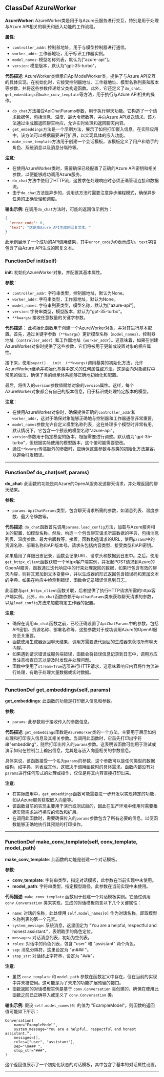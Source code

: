## ClassDef AzureWorker
**AzureWorker**: AzureWorker类是用于与Azure云服务进行交互，特别是用于处理与Azure API相关的聊天和嵌入功能的工作流程。

**属性**:
- `controller_addr`: 控制器地址，用于与模型控制器进行通信。
- `worker_addr`: 工作器地址，用于标识工作器实例。
- `model_names`: 模型名称列表，默认为["azure-api"]。
- `version`: 模型版本，默认为"gpt-35-turbo"。

**代码描述**:
AzureWorker类继承自ApiModelWorker类，提供了与Azure API交互的具体实现。在初始化时，它接受控制器地址、工作器地址、模型名称列表和版本等参数，并将这些参数传递给父类构造函数。此外，它还定义了`do_chat`、`get_embeddings`和`make_conv_template`等方法，用于执行与Azure API相关的操作。

- `do_chat`方法接受ApiChatParams参数，用于执行聊天功能。它构造了一个请求数据包，包括消息、温度、最大令牌数等，并向Azure API发送请求。该方法通过生成器返回聊天响应，允许实时处理和返回聊天内容。
- `get_embeddings`方法是一个示例方法，展示了如何打印嵌入信息。在实际应用中，该方法可以根据需要进行扩展，以实现具体的嵌入功能。
- `make_conv_template`方法用于创建一个会话模板，该模板定义了用户和助手的角色、系统消息以及消息分隔符等。

**注意**:
- 在使用AzureWorker类时，需要确保已经配置了正确的Azure API密钥和相关参数，以便能够成功调用Azure服务。
- `do_chat`方法中使用了HTTP流，这要求在处理响应时必须正确管理连接和数据流。
- 由于`do_chat`方法是异步的，调用该方法时需要注意异步编程模式，确保异步任务的正确管理和调度。

**输出示例**:
在调用`do_chat`方法时，可能的返回值示例为：
```json
{
  "error_code": 0,
  "text": "这是由Azure API生成的回复文本。"
}
```
此示例展示了一个成功的API调用结果，其中`error_code`为0表示成功，`text`字段包含了由Azure API生成的回复文本。
### FunctionDef __init__(self)
**__init__**: 初始化AzureWorker对象，并配置其基本属性。

**参数**：
- `controller_addr`: 字符串类型，控制器地址，默认为None。
- `worker_addr`: 字符串类型，工作器地址，默认为None。
- `model_names`: 字符串列表类型，模型名称，默认为["azure-api"]。
- `version`: 字符串类型，模型版本，默认为"gpt-35-turbo"。
- `**kwargs`: 接收任意数量的关键字参数。

**代码描述**：
此初始化函数用于创建一个AzureWorker对象，并对其进行基本配置。首先，通过关键字参数（`**kwargs`）更新模型名称（`model_names`）、控制器地址（`controller_addr`）和工作器地址（`worker_addr`）。这意味着，如果在创建AzureWorker对象时提供了这些参数，它们将被用于更新或设置对象的相应属性。

接下来，使用`super().__init__(**kwargs)`调用基类的初始化方法，允许AzureWorker继承并初始化基类中定义的任何属性或方法。这是面向对象编程中常见的做法，确保了类的继承体系能够正确地初始化和配置。

最后，将传入的`version`参数值赋给对象的`version`属性。这样，每个AzureWorker对象都会有自己的版本信息，用于标识或处理特定版本的模型。

**注意**：
- 在使用AzureWorker对象时，确保提供正确的`controller_addr`和`worker_addr`，这对于确保对象能够正确地与控制器和工作器通信非常重要。
- `model_names`参数允许自定义模型名称列表，这在处理多个模型时非常有用。默认情况下，它包含一个预设的模型名称"azure-api"。
- `version`参数用于指定模型的版本，根据需要进行调整。默认值为"gpt-35-turbo"，但根据实际使用的模型版本，这个值可能需要更改。
- 通过`**kwargs`传递额外的参数时，应确保这些参数与基类的初始化方法兼容，以避免引发错误。
***
### FunctionDef do_chat(self, params)
**do_chat**: 此函数的功能是向Azure的OpenAI服务发送聊天请求，并处理返回的聊天结果。

**参数**:
- `params`: `ApiChatParams`类型，包含聊天请求所需的参数，如消息列表、温度参数、最大令牌数等。

**代码描述**:
`do_chat`函数首先调用`params.load_config`方法，加载与Azure服务相关的配置，如模型名称。然后，构造一个包含聊天请求所需数据的字典，包括消息列表、温度参数、最大令牌数等。接着，函数构造请求的URL，使用`params`中的资源名称、部署名称和API版本号。请求头包括内容类型、接受类型和API密钥。

如果启用了详细日志记录，函数会记录URL、请求头和数据到日志中。之后，使用`get_httpx_client`函数获取一个httpx客户端实例，并发起POST请求到Azure的OpenAI服务。函数通过迭代响应中的行来处理返回的数据，如果行包含有效的聊天内容，则将其累加到文本变量中，并以生成器的形式返回包含错误码和累加文本的字典。如果在响应中检测到错误，函数会记录错误信息到日志。

此函数与`get_httpx_client`函数关联，后者提供了执行HTTP请求所需的httpx客户端实例。此外，`do_chat`函数依赖于`ApiChatParams`类来获取聊天请求的参数，以及`load_config`方法来加载特定工作器的配置。

**注意**:
- 确保在调用`do_chat`函数之前，已经正确设置了`ApiChatParams`中的参数，包括API密钥、资源名称、部署名称等，这些参数对于成功调用Azure的OpenAI服务至关重要。
- 函数使用生成器返回聊天结果，调用方需要迭代返回的生成器来获取所有聊天内容。
- 如果遇到请求错误或服务端错误，函数会将错误信息记录到日志中，调用方应当注意检查日志以便及时发现并处理问题。
- 函数中使用了`stream=True`选项进行HTTP请求，这意味着响应内容将作为流进行处理，有助于处理大量数据或实时数据。
***
### FunctionDef get_embeddings(self, params)
**get_embeddings**: 此函数的功能是打印嵌入信息和参数。

**参数**:
- `params`: 此参数用于接收传入的参数信息。

**代码描述**:
`get_embeddings`函数是`AzureWorker`类的一个方法，主要用于展示如何处理和打印嵌入信息及其相关参数。当调用此函数时，它首先打印出字符串"embedding"，随后打印出传入的`params`参数。这表明该函数可能用于测试或演示如何在控制台上输出信息，尤其是与嵌入向量相关的参数信息。

具体来说，该函数接受一个名为`params`的参数，这个参数可以是任何类型的数据结构，如字典、列表或其他，这取决于调用函数时的具体需求。函数内部没有对`params`进行任何形式的处理或操作，仅仅是将其内容直接打印出来。

**注意**:
- 在实际应用中，`get_embeddings`函数可能需要进一步开发以实现特定的功能，如从Azure服务获取嵌入向量等。
- 该函数目前的实现主要用于演示或测试目的，因此在生产环境中使用时需要根据实际需求进行相应的修改和扩展。
- 在调用此函数时，需要确保传入的`params`参数包含了所有必要的信息，以便函数能够正确地执行其预期的打印操作。
***
### FunctionDef make_conv_template(self, conv_template, model_path)
**make_conv_template**: 此函数的功能是创建一个对话模板。

**参数**:
- **conv_template**: 字符串类型，指定对话模板，此参数在当前实现中未使用。
- **model_path**: 字符串类型，指定模型路径，此参数在当前实现中未使用。

**代码描述**:
`make_conv_template` 函数用于创建一个对话模板实例。它通过调用 `conv.Conversation` 类来实现，生成的对话模板包含以下几个关键属性：
- `name`: 对话的名称，此处使用 `self.model_names[0]` 作为对话名称，即取模型名称列表的第一个元素。
- `system_message`: 系统消息，这里固定为 "You are a helpful, respectful and honest assistant."，表明助手的角色定位。
- `messages`: 对话消息列表，初始为空列表。
- `roles`: 对话中的角色列表，包含 "user" 和 "assistant" 两个角色。
- `sep`: 消息分隔符，这里设定为 "\n### "。
- `stop_str`: 对话终止字符串，设定为 "###"。

**注意**:
- 虽然 `conv_template` 和 `model_path` 参数在函数定义中存在，但在当前的实现中并未被使用。这可能是为了未来的功能扩展预留的接口。
- 函数返回的对话模板实例是基于 `conv.Conversation` 类创建的，确保在使用此函数之前已正确导入或定义了 `conv.Conversation` 类。

**输出示例**:
假设 `self.model_names[0]` 的值为 "ExampleModel"，则函数的返回值可能如下所示：
```
Conversation(
    name="ExampleModel",
    system_message="You are a helpful, respectful and honest assistant.",
    messages=[],
    roles=["user", "assistant"],
    sep="\n### ",
    stop_str="###",
)
```
这个返回值展示了一个初始化状态的对话模板，其中包含了基本的对话属性设置。
***
